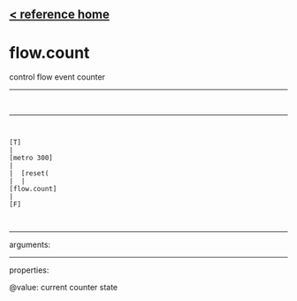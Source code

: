 [< reference home](ceammc_lib.html)
---

# flow.count


control flow event counter

---

<br>


---


```


[T]
|
[metro 300]
|
|  [reset(
|  |
[flow.count]
|
[F]

            
```

---
arguments:


---
properties:

@value: current counter
            state<br>

